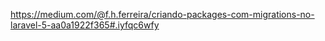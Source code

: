 https://medium.com/@f.h.ferreira/criando-packages-com-migrations-no-laravel-5-aa0a1922f365#.iyfqc6wfy
